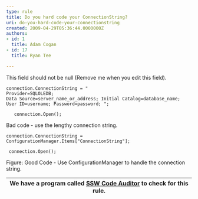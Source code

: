 ```yaml
---
type: rule
title: Do you hard code your ConnectionString?
uri: do-you-hard-code-your-connectionstring
created: 2009-04-29T05:36:44.0000000Z
authors:
- id: 1
  title: Adam Cogan
- id: 17
  title: Ryan Tee

---
```


 This field should not be null (Remove me when you edit this field). 

```
connection.ConnectionString = "
Provider=SQLOLEDB;
Data Source=server_name_or_address; Initial Catalog=database_name;
User ID=username; Password=password; ";

   connection.Open();
```

Bad code - use the lengthy connection string.

```
connection.ConnectionString = ConfigurationManager.Items["ConnectionString"];

 connection.Open();
```

Figure: Good Code - Use ConfigurationManager to handle the connection string.

| We have a program called [SSW Code Auditor](http&#58;//www.ssw.com.au/ssw/CodeAuditor/Default.aspx) to check for this rule.  |
| --- |



